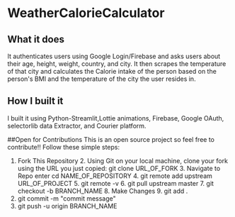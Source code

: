 # WeatherCalorieCalculator
## What it does
It authenticates users using Google Login/Firebase and asks users about their age, height, weight, country, and city. It then scrapes the temperature of that city and calculates the Calorie intake of the person based on the person's BMI and the temperature of the city the user resides in. 

## How I built it
I built it using Python-Streamlit,Lottie animations, Firebase, Google OAuth, selectorlib data Extractor, and Courier platform.

##Open for Contributions
This is an open source project so feel free to contribute!!
Follow these simple steps:
  1. Fork This Repository
	2. Using Git on your local machine, clone your fork using the URL you just copied: git clone URL_OF_FORK
	3. Navigate to Repo enter cd NAME_OF_REPOSITORY
	4. git remote add upstream URL_OF_PROJECT
	5. git remote -v
	6. git pull upstream master
	7. git checkout -b BRANCH_NAME
	8. Make Changes
	9. git add .
  10. git commit -m "commit message"
  11. git push -u origin BRANCH_NAME
